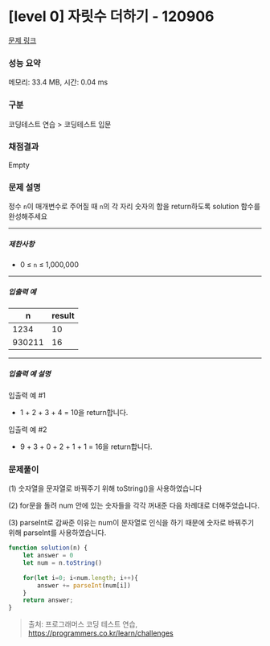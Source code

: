# [level 0] 자릿수 더하기 - 120906 

[문제 링크](https://school.programmers.co.kr/learn/courses/30/lessons/120906?language=javascript) 

### 성능 요약

메모리: 33.4 MB, 시간: 0.04 ms

### 구분

코딩테스트 연습 > 코딩테스트 입문

### 채점결과

Empty

### 문제 설명

<p>정수 <code>n</code>이 매개변수로 주어질 때 <code>n</code>의 각 자리 숫자의 합을 return하도록 solution 함수를 완성해주세요</p>

<hr>

<h5>제한사항</h5>

<ul>
<li>0 ≤ <code>n</code> ≤ 1,000,000</li>
</ul>

<hr>

<h5>입출력 예</h5>
<table class="table">
        <thead><tr>
<th>n</th>
<th>result</th>
</tr>
</thead>
        <tbody><tr>
<td>1234</td>
<td>10</td>
</tr>
<tr>
<td>930211</td>
<td>16</td>
</tr>
</tbody>
      </table>
<hr>

<h5>입출력 예 설명</h5>

<p>입출력 예 #1</p>

<ul>
<li>1 + 2 + 3 + 4 = 10을 return합니다.</li>
</ul>

<p>입출력 예 #2</p>

<ul>
<li>9 + 3 + 0 + 2 + 1 + 1 = 16을 return합니다.</li>
</ul>

### 문제풀이
(1) 숫자열을 문자열로 바꿔주기 위해 toString()을 사용하였습니다

(2) for문을 돌려 num 안에 있는 숫자들을 각각 꺼내준 다음 차례대로 더해주었습니다.

(3) parseInt로 감싸준 이유는 num이 문자열로 인식을 하기 때문에 숫자로 바꿔주기 위해 parseInt를 사용하였습니다.

```js
function solution(n) {
    let answer = 0
    let num = n.toString()
    
    for(let i=0; i<num.length; i++){
        answer += parseInt(num[i])
    }
    return answer;
}
```




> 출처: 프로그래머스 코딩 테스트 연습, https://programmers.co.kr/learn/challenges
